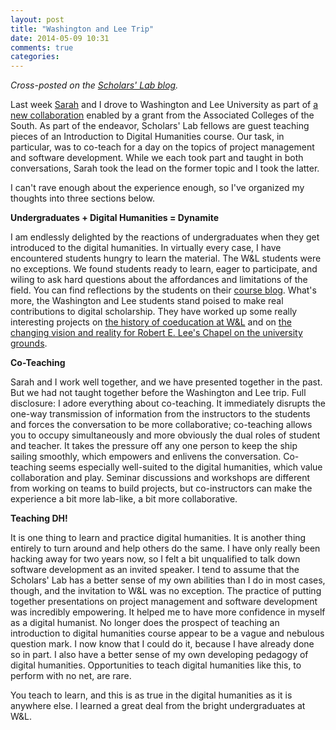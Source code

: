 ```yaml
---
layout: post
title: "Washington and Lee Trip"
date: 2014-05-09 10:31
comments: true
categories: 
---
```


<em>Cross-posted on the <a href="http://www.scholarslab.org/uncategorized/washington-and-lee-trip/">Scholars' Lab blog</a>.</em>

Last week <a href="http://www.scholarslab.org/people/sarah-storti/">Sarah</a> and I drove to Washington and Lee University as part of <a href="http://news.blogs.wlu.edu/2014/01/30/wl-announces-digital-humanities-partnership-with-uva/">a new collaboration</a> enabled by a grant from the Associated Colleges of the South. As part of the endeavor, Scholars' Lab fellows are guest teaching pieces of an Introduction to Digital Humanities course. Our task, in particular, was to co-teach for a day on the topics of project management and software development. While we each took part and taught in both conversations, Sarah took the lead on the former topic and I took the latter.

I can't rave enough about the experience enough, so I've organized my thoughts into three sections below.

**Undergraduates + Digital Humanities = Dynamite**

I am endlessly delighted by the reactions of undergraduates when they get introduced to the digital humanities. In virtually every case, I have encountered students hungry to learn the material. The W&L students were no exceptions. We found students ready to learn, eager to participate, and wiling to ask hard questions about the affordances and limitations of the field. You can find reflections by the students on their <a href="http://dhintro.academic.wlu.edu/">course blog</a>. What's more, the Washington and Lee students stand poised to make real contributions to digital scholarship. They have worked up some really interesting projects on <a href="http://beyondbowties.academic.wlu.edu/">the history of coeducation at W&L</a> and on <a href="http://leechapel.academic.wlu.edu/">the changing vision and reality for Robert E. Lee's Chapel on the university grounds</a>.

**Co-Teaching**

Sarah and I work well together, and we have presented together in the past. But we had not taught together before the Washington and Lee trip. Full disclosure: I adore everything about co-teaching. It immediately disrupts the one-way transmission of information from the instructors to the students and forces the conversation to be more collaborative; co-teaching allows you to occupy simultaneously and more obviously the dual roles of student and teacher. It takes the pressure off any one person to keep the ship sailing smoothly, which empowers and enlivens the conversation. Co-teaching seems especially well-suited to the digital humanities, which value collaboration and play. Seminar discussions and workshops are different from working on teams to build projects, but co-instructors can make the experience a bit more lab-like, a bit more collaborative.

**Teaching DH!**

It is one thing to learn and practice digital humanities. It is another thing entirely to turn around and help others do the same. I have only really been hacking away for two years now, so I felt a bit unqualified to talk down software development as an invited speaker. I tend to assume that the Scholars' Lab has a better sense of my own abilities than I do in most cases, though, and the invitation to W&L was no exception. The practice of putting together presentations on project management and software development was incredibly empowering. It helped me to have more confidence in myself as a digital humanist. No longer does the prospect of teaching an introduction to digital humanities course appear to be a vague and nebulous question mark. I now know that I could do it, because I have already done so in part. I also have a better sense of my own developing pedagogy of digital humanities. Opportunities to teach digital humanities like this, to perform with no net, are rare.

You teach to learn, and this is as true in the digital humanities as it is anywhere else. I learned a great deal from the bright undergraduates at W&L.

 